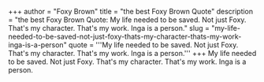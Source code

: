 +++
author = "Foxy Brown"
title = "the best Foxy Brown Quote"
description = "the best Foxy Brown Quote: My life needed to be saved. Not just Foxy. That's my character. That's my work. Inga is a person."
slug = "my-life-needed-to-be-saved-not-just-foxy-thats-my-character-thats-my-work-inga-is-a-person"
quote = '''My life needed to be saved. Not just Foxy. That's my character. That's my work. Inga is a person.'''
+++
My life needed to be saved. Not just Foxy. That's my character. That's my work. Inga is a person.

